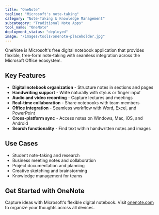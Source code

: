 ```yaml
---
title: "OneNote"
tagline: "Microsoft's note-taking"
category: "Note-Taking & Knowledge Management"
subcategory: "Traditional Note Apps"
tool_name: "OneNote"
deployment_status: "deployed"
image: "/images/tools/onenote-placeholder.jpg"
---
```

OneNote is Microsoft's free digital notebook application that provides flexible, free-form note-taking with seamless integration across the Microsoft Office ecosystem.

## Key Features

- **Digital notebook organization** - Structure notes in sections and pages
- **Handwriting support** - Write naturally with stylus or finger input
- **Audio and video recording** - Capture lectures and meetings
- **Real-time collaboration** - Share notebooks with team members
- **Office integration** - Seamless workflow with Word, Excel, and PowerPoint
- **Cross-platform sync** - Access notes on Windows, Mac, iOS, and Android
- **Search functionality** - Find text within handwritten notes and images

## Use Cases

- Student note-taking and research
- Business meeting notes and collaboration
- Project documentation and planning
- Creative sketching and brainstorming
- Knowledge management for teams

## Get Started with OneNote

Capture ideas with Microsoft's flexible digital notebook. Visit [onenote.com](https://www.onenote.com) to organize your thoughts across all devices.